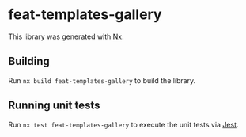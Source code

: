 # feat-templates-gallery

This library was generated with [Nx](https://nx.dev).

## Building

Run `nx build feat-templates-gallery` to build the library.

## Running unit tests

Run `nx test feat-templates-gallery` to execute the unit tests via [Jest](https://jestjs.io).
